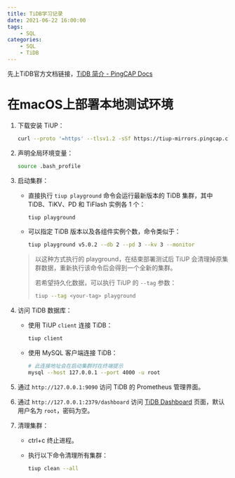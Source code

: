 ```yaml
---
title: TiDB学习记录
date: 2021-06-22 16:00:00
tags: 
    - SQL
categories:
    - SQL
    - TiDB
---
```


先上TiDB官方文档链接，[TiDB 简介 - PingCAP Docs](https://docs.pingcap.com/zh/tidb/stable/overview)

<!--more-->

# 在macOS上部署本地测试环境

1. 下载安装 TiUP：

   ```bash
   curl --proto '=https' --tlsv1.2 -sSf https://tiup-mirrors.pingcap.com/install.sh | sh
   ```

2. 声明全局环境变量：

   ```bash
   source .bash_profile
   ```

3. 启动集群：

   * 直接执行 `tiup playground` 命令会运行最新版本的 TiDB 集群，其中 TiDB、TiKV、PD 和 TiFlash 实例各 1 个：

     ```bash
     tiup playground
     ```

   * 可以指定 TiDB 版本以及各组件实例个数，命令类似于：

     ```bash
     tiup playground v5.0.2 --db 2 --pd 3 --kv 3 --monitor
     ```

   > 以这种方式执行的 playground，在结束部署测试后 TiUP 会清理掉原集群数据，重新执行该命令后会得到一个全新的集群。
   >
   > 若希望持久化数据，可以执行 TiUP 的 `--tag` 参数：
   >
   > ```bash
   > tiup --tag <your-tag> playground
   > ```

4. 访问 TiDB 数据库：

   * 使用 TiUP `client` 连接 TiDB：

     ```bash
     tiup client
     ```

   * 使用 MySQL 客户端连接 TiDB：

     ```bash
     # 此连接地址会在启动集群时在终端提示
     mysql --host 127.0.0.1 --port 4000 -u root
     ```

5. 通过 `http://127.0.0.1:9090` 访问 TiDB 的 Prometheus 管理界面。

6. 通过 `http://127.0.0.1:2379/dashboard` 访问 [TiDB Dashboard](https://docs.pingcap.com/zh/tidb/stable/dashboard-intro) 页面，默认用户名为 `root`，密码为空。

7. 清理集群：

   * ctrl+c 终止进程。

   * 执行以下命令清理所有集群：

     ```bash
     tiup clean --all
     ```